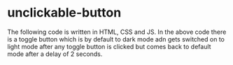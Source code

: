 # unclickable-button
The following code is written in HTML, CSS and JS.
In the above code there is a toggle button which is by default to dark mode adn gets switched on to light mode after any toggle button is clicked but comes back to default mode after a delay of 2 seconds.
